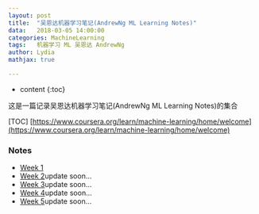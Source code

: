 ```yaml
---
layout:	post
title:	"吴恩达机器学习笔记(AndrewNg ML Learning Notes)"
data:	2018-03-05 14:00:00
categories: MachineLearning
tags:	机器学习 ML 吴恩达 AndrewNg
author: Lydia
mathjax: true

---
```


* content
{:toc}

这是一篇记录吴恩达机器学习笔记(AndrewNg ML Learning Notes)的集合



[TOC]
[https://www.coursera.org/learn/machine-learning/home/welcome](https://www.coursera.org/learn/machine-learning/home/welcome)

### Notes
- [Week 1](Week1.md)
- [Week 2](Week2.md)update soon...
- [Week 3](Week3.md)update soon...
- [Week 4](Week4.md)update soon...
- [Week 5](Week5.md)update soon...
